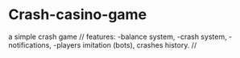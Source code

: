 # Crash-casino-game
a simple crash game // features: -balance system, -crash system, -notifications, -players imitation (bots), crashes history. //
